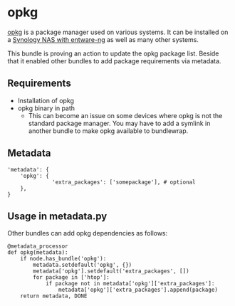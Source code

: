 # opkg

[opkg](https://git.yoctoproject.org/cgit/cgit.cgi/opkg/) is a package manager used on various systems. It can be installed on a [Synology NAS with entware-ng](https://github.com/Entware-ng/Entware-ng/wiki/Install-on-Synology-NAS) as well as many other systems.

This bundle is proving an action to update the opkg package list.
Beside that it enabled other bundles to add package requirements via metadata.

## Requirements

* Installation of opkg
* opkg binary in path
  * This can become an issue on some devices where opkg is not the standard package manager. You may have to add a symlink in another bundle to make opkg available to bundlewrap.

## Metadata

    'metadata': {
        'opkg': {
			      'extra_packages': ['somepackage'], # optional
        },
    }

## Usage in metadata.py

Other bundles can add opkg dependencies as follows:

    @metadata_processor
    def opkg(metadata):
        if node.has_bundle('opkg'):
            metadata.setdefault('opkg', {})
            metadata['opkg'].setdefault('extra_packages', [])
            for package in ['htop']:
                if package not in metadata['opkg']['extra_packages']:
                    metadata['opkg']['extra_packages'].append(package)
        return metadata, DONE
